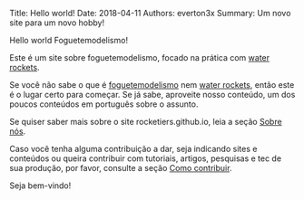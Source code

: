 Title: Hello world!
Date: 2018-04-11
Authors: everton3x
Summary: Um novo site para um novo hobby!

Hello world Foguetemodelismo!

Este é um site sobre foguetemodelismo, focado na prática com [water rockets]({filename}pages/o-que-sao-water-rockets.html).

Se você não sabe o que é [foguetemodelismo]({filename}pages/o-que-e-foguetemodelismo.html) nem [water rockets]({filename}pages/o-que-sao-water-rockets.html), então este é o lugar certo para começar. Se já sabe, aproveite nosso conteúdo, um dos poucos conteúdos em português sobre o assunto.

Se quiser saber mais sobre o site rocketiers.github.io, leia a seção [Sobre nós]({filename}pages/sobre-nos.html).

Caso você tenha alguma contribuição a dar, seja indicando sites e conteúdos ou queira contribuir com tutoriais, artigos, pesquisas e tec de sua produção, por favor, consulte a seção [Como contribuir]({filename}pages/como-contribuir.html).

Seja bem-vindo!
